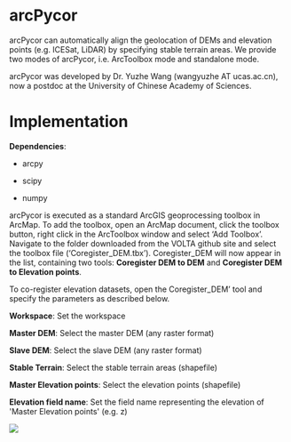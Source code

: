# arcPycor
arcPycor can automatically align the geolocation of DEMs and elevation points (e.g. ICESat, LiDAR) by specifying stable terrain areas. We provide two modes of arcPycor, i.e. ArcToolbox mode and standalone mode.

arcPycor was developed by Dr. Yuzhe Wang (wangyuzhe AT ucas.ac.cn), now a postdoc at the University of Chinese Academy of Sciences.

# Implementation
**Dependencies**:
* arcpy

* scipy

* numpy

arcPycor is executed as a standard ArcGIS geoprocessing toolbox in ArcMap. To add the toolbox, open an ArcMap document, click the toolbox button, right click in the ArcToolbox window and select ‘Add Toolbox’. Navigate to the folder downloaded from the VOLTA github site and select the toolbox file (‘Coregister_DEM.tbx’). Coregister_DEM will now appear in the list, containing two tools: **Coregister DEM to DEM** and **Coregister DEM to Elevation points**.

To co-register elevation datasets, open the Coregister_DEM’ tool and specify the parameters as described below.

**Workspace**: Set the workspace

**Master DEM**: Select the master DEM (any raster format)

**Slave DEM**: Select the slave DEM (any raster format)

**Stable Terrain**: Select the stable terrain areas (shapefile)

**Master Elevation points**: Select the elevation points (shapefile)

**Elevation field name**: Set the field name representing the elevation of 'Master Elevation points' (e.g. z)
    
![](./fig_implementation.jpg)
